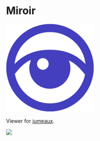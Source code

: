 Miroir
======

<img src="miroir.png" width="240" height="240">

Viewer for [jumeaux](https://github.com/tadashi-aikawa/jumeaux).

![](https://img.shields.io/badge/version-0.13.1-blue.svg)

